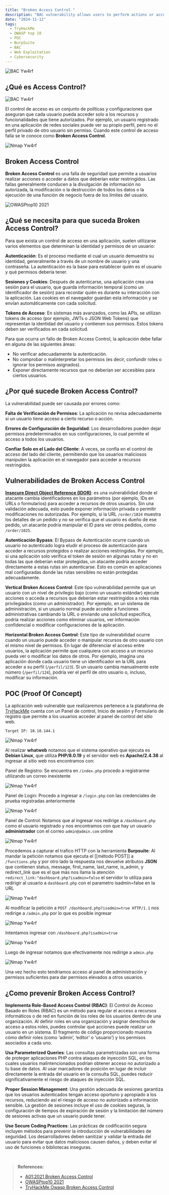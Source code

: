 ```yaml
---
title: "Broken Access Control "
description: "BAC vulnerability allows users to perform actions or access data that should be restricted."
date: "2024-11-12"
tags:
  - TryHackMe
  - OWASP top 10 
  - POC
  - BurpSuite
  - BAC
  - Web Exploitation
  - Cybersecurity 
---
```


![BAC Yw4rf](tryhackme-BAC.png)

## ¿Qué es Access Control?

![BAC Yw4rf](BAC.png)

El control de acceso es un conjunto de políticas y configuraciones que aseguran que cada usuario pueda acceder solo a los recursos y funcionalidades que tiene autorizados. Por ejemplo, un usuario registrado en una aplicación de redes sociales puede ver su propio perfil, pero no el perfil privado de otro usuario sin permiso. Cuando este control de acceso falla se le conoce como **Broken Access Control**.

![Nmap Yw4rf](BAC-2.png)

## Broken Access Control

**Broken Access Control** es una falla de seguridad que permite a usuarios realizar acciones o acceder a datos que deberían estar restringidos. Las fallas generalmente conducen a la divulgación de información no autorizada, la modificación o la destrucción de todos los datos o la ejecución de una función de negocio fuera de los límites del usuario.

![OWASPtop10 2021](https://owasp.org/Top10/assets/mapping.png)

## ¿Qué se necesita para que suceda Broken Access Control?

Para que exista un control de acceso en una aplicación, suelen utilizarse varios elementos que determinan la identidad y permisos de un usuario:

**Autenticación**: Es el proceso mediante el cual un usuario demuestra su identidad, generalmente a través de un nombre de usuario y una contraseña. La autenticación es la base para establecer quién es el usuario y qué permisos debería tener.
    
**Sesiones y Cookies**: Después de autenticarse, una aplicación crea una sesión para el usuario, que guarda información temporal (como un identificador de sesión) para recordar quién es durante su interacción con la aplicación. Las cookies en el navegador guardan esta información y se envían automáticamente con cada solicitud.
    
**Tokens de Acceso**: En sistemas más avanzados, como las APIs, se utilizan tokens de acceso (por ejemplo, JWTs o JSON Web Tokens) que representan la identidad del usuario y contienen sus permisos. Estos tokens deben ser verificados en cada solicitud.

Para que ocurra un fallo de Broken Access Control, la aplicación debe fallar en alguna de las siguientes áreas:

- No verificar adecuadamente la autenticación.
- No comprobar o malinterpretar los permisos (es decir, confundir roles o ignorar los permisos asignados).
- Exponer directamente recursos que no deberían ser accesibles para ciertos usuarios.

## ¿Por qué sucede Broken Access Control?

La vulnerabilidad puede ser causada por errores como:

**Falta de Verificación de Permisos**: La aplicación no revisa adecuadamente si un usuario tiene acceso a cierto recurso o acción.

**Errores de Configuración de Seguridad**: Los desarrolladores pueden dejar permisos predeterminados en sus configuraciones, lo cual permite el acceso a todos los usuarios.

**Confiar Solo en el Lado del Cliente**: A veces, se confía en el control de acceso del lado del cliente, permitiendo que los usuarios maliciosos manipulen la aplicación en el navegador para acceder a recursos restringidos.

## Vulnerabilidades de Broken Access Control

**[Insecure Direct Object Reference (IDOR)](https://yw4rf.vercel.app/posts/ethical-hacking/IDOR)**: es una vulnerabilidad donde el atacante cambia identificadores en los parámetros (por ejemplo, IDs en URLs o formularios) para acceder a recursos de otros usuarios. Sin una validación adecuada, esto puede exponer información privada o permitir modificaciones no autorizadas. Por ejemplo, si la URL `/order/1024` muestra los detalles de un pedido y no se verifica que el usuario es dueño de ese pedido, un atacante podría manipular el ID para ver otros pedidos, como `/order/1025`.

**Autenticación Bypass**: El Bypass de Autenticación ocurre cuando un usuario no autenticado logra eludir el proceso de autenticación para acceder a recursos protegidos o realizar acciones restringidas. Por ejemplo, si una aplicación solo verifica el token de sesión en algunas rutas y no en todas las que deberían estar protegidas, un atacante podría acceder directamente a estas rutas sin autenticarse. Esto es común en aplicaciones mal configuradas donde las rutas sensibles no están protegidas adecuadamente.

**Vertical Broken Access Control**: Este tipo vulnerabilidad permite que un usuario con un nivel de privilegio bajo (como un usuario estándar) ejecute acciones o acceda a recursos que deberían estar restringidos a roles más privilegiados (como un administrador). Por ejemplo, en un sistema de administración, si un usuario normal puede acceder a funciones administrativas cambiando la URL o enviando una solicitud específica, podría realizar acciones como eliminar usuarios, ver información confidencial o modificar configuraciones de la aplicación.

**Horizontal Broken Access Control**: Este tipo de vulnerabilidad ocurre cuando un usuario puede acceder o manipular recursos de otro usuario con el mismo nivel de permisos. En lugar de diferenciar el acceso entre usuarios, la aplicación permite que cualquiera con acceso a un recurso pueda ver o modificar los datos de otros. Por ejemplo, imagina una aplicación donde cada usuario tiene un identificador en la URL para acceder a su perfil (`/perfil/123`). Si un usuario cambia manualmente este número (`/perfil/124`), podría ver el perfil de otro usuario o, incluso, modificar su información.

## POC (Proof Of Concept)

La aplicación web vulnerable que realizaremos pertenece a la plataforma de [TryHackMe](https://tryhackme.com/r/room/owaspbrokenaccesscontrol) cuenta con un Panel de control, Inicio de sesión y Formulario de registro que permite a los usuarios acceder al panel de control del sitio web. 

`Target IP: 10.10.144.1`

![Nmap Yw4rf](BAC-1.png)

Al realizar **whatweb** notamos que el sistema operativo que ejecuta es **Debian Linux**, que utiliza **PHP/8.0.19** y el servidor web es **Apache/2.4.38** al ingresar al sitio web nos encontramos con:


Panel de Registro: Se encuentra en `/index.php` procedo a registrarme utilizando un correo inexistente

![Nmap Yw4rf](BAC-3.png)

Panel de Login: Procedo a ingresar a `/login.php` con las credenciales de prueba registradas anteriormente 

![Nmap Yw4rf](BAC-4.png)

Panel de Control: Notamos que al ingresar nos redirige a `/dashboard.php` como el usuario registrado y nos encontramos con que hay un usuario **administrador** con el correo `admin@admin.com` online

![Nmap Yw4rf](BAC-5.png)

Procedemos a capturar el trafico HTTP con la herramienta **Burpsuite**: Al mandar la petición notamos que ejecuta el [[método POST]] a `/functions.php` y por otro lado la respuesta nos devuelve atributos **JSON** que contienen status, message, first_name, last_name, is_admin, y redirect_link que es el que más nos llama la atención `redirect_link:"dashboard.php?isadmin=false` el servidor lo utiliza para redirigir al usuario a `dashboard.php` con el parametro isadmin=false en la URL

![Nmap Yw4rf](BAC-6.png)

Al modificar la petición a `POST /dashboard.php?isadmin=true HTTP/1.1` nos redirige a `/admin.php` por lo que es posible ingresar

![Nmap Yw4rf](BAC-7.png)

Intentamos ingresar con `/dashboard.php?isadmin=true`

![Nmap Yw4rf](BAC-8.png)

Luego de ingresar notamos que efectivamente nos redirige a `admin.php`

![Nmap Yw4rf](BAC-9.png)

Una vez hecho esto tendriamos acceso al panel de administración y permisos suficientes para dar permisos elevados a otros usuarios. 

## ¿Como prevenir Broken Access Control?

**Implementa Role-Based Access Control (RBAC)**: El Control de Acceso Basado en Roles (RBAC) es un método para regular el acceso a recursos informáticos o de red en función de los roles de los usuarios dentro de una organización. Al definir roles en una organización y asignar derechos de acceso a estos roles, puedes controlar qué acciones puede realizar un usuario en un sistema. El fragmento de código proporcionado muestra cómo definir roles (como ‘admin’, ‘editor’ o ‘usuario’) y los permisos asociados a cada uno.

**Usa Parameterized Queries**: Las consultas parametrizadas son una forma de proteger aplicaciones PHP contra ataques de inyección SQL, en los cuales usuarios malintencionados podrían obtener acceso no autorizado a tu base de datos. Al usar marcadores de posición en lugar de incluir directamente la entrada del usuario en la consulta SQL, puedes reducir significativamente el riesgo de ataques de inyección SQL.

**Proper Session Management**: Una gestión adecuada de sesiones garantiza que los usuarios autenticados tengan acceso oportuno y apropiado a los recursos, reduciendo así el riesgo de acceso no autorizado a información sensible. La gestión de sesiones incluye el uso de cookies seguras, la configuración de tiempos de expiración de sesión y la limitación del número de sesiones activas que un usuario puede tener.

**Use Secure Coding Practices**: Las prácticas de codificación segura incluyen métodos para prevenir la introducción de vulnerabilidades de seguridad. Los desarrolladores deben sanitizar y validar la entrada del usuario para evitar que datos maliciosos causen daños, y deben evitar el uso de funciones o bibliotecas inseguras. 

<br>

>**References:**
>- [A01:2021 Broken Access Control](https://owasp.org/Top10/A01_2021-Broken_Access_Control/)
>- [OWASPtop10 2021](https://owasp.org/Top10/es/)
>- [TryHackMe Owasp Broken Access Control](https://tryhackme.com/r/room/owaspbrokenaccesscontrol)
